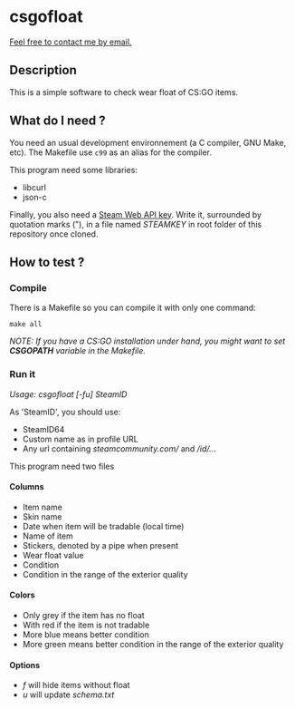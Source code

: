 # csgofloat

[Feel free to contact me by email.](mailto:kiwixz@users.noreply.github.com)

## Description

This is a simple software to check wear float of CS:GO items.

## What do I need ?

You need an usual development environnement (a C compiler, GNU Make, etc). The Makefile use `c99` as an alias for the compiler.

This program need some libraries:
- libcurl
- json-c

Finally, you also need a [Steam Web API key](http://steamcommunity.com/dev/apikey). Write it, surrounded by quotation marks ("), in a file named _STEAMKEY_ in root folder of this repository once cloned.

## How to test ?

### Compile

There is a Makefile so you can compile it with only one command:

```
make all
```

_NOTE: If you have a CS:GO installation under hand, you might want to set __CSGOPATH__ variable in the Makefile._

### Run it

*Usage: csgofloat [-fu] _SteamID_*

As 'SteamID', you should use:
- SteamID64
- Custom name as in profile URL
- Any url containing _steamcommunity.com/_ and _/id/..._

This program need two files

#### Columns
- Item name
- Skin name
- Date when item will be tradable (local time)
- Name of item
- Stickers, denoted by a pipe when present
- Wear float value
- Condition
- Condition in the range of the exterior quality

#### Colors
- Only grey if the item has no float
- With red if the item is not tradable
- More blue means better condition
- More green means better condition in the range of the exterior quality

#### Options
- _f_ will hide items without float
- _u_ will update _schema.txt_
